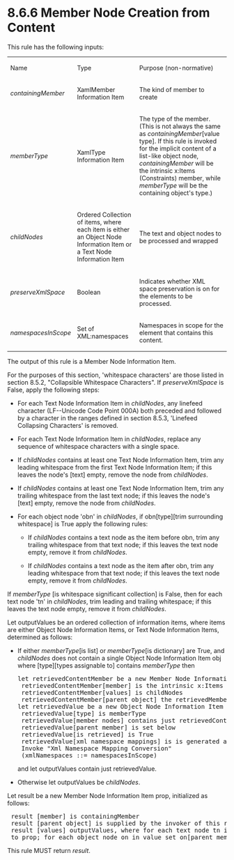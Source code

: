<html dir="LTR" xmlns:mshelp="http://msdn.microsoft.com/mshelp" xmlns:ddue="http://ddue.schemas.microsoft.com/authoring/2003/5" xmlns:xlink="http://www.w3.org/1999/xlink" xmlns:tool="http://www.microsoft.com/tooltip"><body><input type="hidden" id="userDataCache" class="userDataStyle"><input type="hidden" id="hiddenScrollOffset"><img id="dropDownImage" style="display:none; height:0; width:0;" src="../local/drpdown.gif"><img id="dropDownHoverImage" style="display:none; height:0; width:0;" src="../local/drpdown_orange.gif"><img id="collapseImage" style="display:none; height:0; width:0;" src="../local/collapse.gif"><img id="expandImage" style="display:none; height:0; width:0;" src="../local/exp.gif"><img id="collapseAllImage" style="display:none; height:0; width:0;" src="../local/collall.gif"><img id="expandAllImage" style="display:none; height:0; width:0;" src="../local/expall.gif"><img id="copyImage" style="display:none; height:0; width:0;" src="../local/copycode.gif"><img id="copyHoverImage" style="display:none; height:0; width:0;" src="../local/copycodeHighlight.gif"><div id="header"><h1 class="heading">8.6.6 Member Node Creation from Content</h1></div><div id="mainSection"><div id="mainBody"><div id="allHistory" class="saveHistory" onsave="saveAll()" onload="loadAll()"></div>




<p xmlns:wsd="http://wsdev.schemas.microsoft.com/authoring/2008/2" xmlns:msxsl="urn:schemas-microsoft-com:xslt" xmlns:script="urn:script" xmlns:build="urn:build">
<div id="sectionSection0" class="section" name="collapseableSection"><content xmlns="http://ddue.schemas.microsoft.com/authoring/2003/5" xmlns:wsd="http://wsdev.schemas.microsoft.com/authoring/2008/2" xmlns:msxsl="urn:schemas-microsoft-com:xslt" xmlns:script="urn:script" xmlns:build="urn:build">
				</content></div><div id="sectionSection1" class="section" name="collapseableSection"><content xmlns="http://ddue.schemas.microsoft.com/authoring/2003/5" xmlns:wsd="http://wsdev.schemas.microsoft.com/authoring/2008/2" xmlns:msxsl="urn:schemas-microsoft-com:xslt" xmlns:script="urn:script" xmlns:build="urn:build">
					<p xmlns="">This rule has the following inputs:</p>
					<p xmlns=""><b></b></p><table class="ProtocolAuthoredTable" xmlns=""><tr>
								<td id="ShadedCell">
									<p>Name</p>
								</td>
								<td id="ShadedCell">
									<p>Type</p>
								</td>
								<td id="ShadedCell">
									<p>Purpose (non-normative)</p>
								</td>
							</tr><tr>
							<td>
								<p>
									<i>containingMember</i>
								</p>
							</td>
							<td>
								<p>
									<mshelp:link keywords="d3c4751a-fe5f-4e89-8e50-3614abab1a58" tabindex="0">XamlMember Information Item</mshelp:link>
								</p>
							</td>
							<td>
								<p>The kind of member to create</p>
							</td>
						</tr><tr>
							<td>
								<p>
									<i>memberType</i>
								</p>
							</td>
							<td>
								<p>
									<mshelp:link keywords="2c66ed32-eead-44a7-847d-baabda0d2856" tabindex="0">XamlType Information Item</mshelp:link>
								</p>
							</td>
							<td>
								<p>The type of the member. (This is not always the same as <i>containingMember</i>[value type]. If this rule is invoked for the implicit content of a list-like object node, <i>containingMember</i> will be the intrinsic x:Items (Constraints) member, while <i>memberType</i> will be the containing object's type.)</p>
							</td>
						</tr><tr>
							<td>
								<p>
									<i>childNodes</i>
								</p>
							</td>
							<td>
								<p>Ordered Collection of items, where each item is either an <mshelp:link keywords="0952049a-55c8-4dc1-ab30-d5bdbd7e5b4c" tabindex="0">Object Node Information Item</mshelp:link> or a <mshelp:link keywords="c3bb622a-cba4-4706-a858-23397f4d031f" tabindex="0">Text Node Information Item</mshelp:link></p>
							</td>
							<td>
								<p>The text and object nodes to be processed and wrapped</p>
							</td>
						</tr><tr>
							<td>
								<p>
									<i>preserveXmlSpace</i>
								</p>
							</td>
							<td>
								<p>
									<mshelp:link keywords="9c0b9147-9d57-4d34-a604-e2b46990f30c" tabindex="0">Boolean</mshelp:link>
								</p>
							</td>
							<td>
								<p>Indicates whether XML space preservation is on for the elements to be processed.</p>
							</td>
						</tr><tr>
							<td>
								<p>
									<i>namespacesInScope</i>
								</p>
							</td>
							<td>
								<p>Set of XML:namespaces</p>
							</td>
							<td>
								<p>Namespaces in scope for the element that contains this content.</p>
							</td>
						</tr></table>
					<p xmlns="">The output of this rule is a <mshelp:link keywords="332b6dfa-e78e-4956-8302-3d901547e19e" tabindex="0">Member Node Information Item</mshelp:link>.</p>
					<p xmlns="">For the purposes of this section, 'whitespace characters' are those listed in section <mshelp:link keywords="339dacf2-90ac-4197-af58-71540ffab67b" tabindex="0">8.5.2</mshelp:link>, <mshelp:link keywords="339dacf2-90ac-4197-af58-71540ffab67b" tabindex="0">"Collapsible Whitespace Characters"</mshelp:link>. If <i>preserveXmlSpace</i> is False, apply the following steps:</p>
					<ul xmlns=""><li class="unordered">
							<p class="BulletedList">For each Text Node Information Item in <i>childNodes</i>, any linefeed character (LF--Unicode Code Point 000A) both preceded and followed by a character in the ranges defined in section <mshelp:link keywords="b2404cbd-0e56-4c09-a8a4-b9da5148b245" tabindex="0">8.5.3</mshelp:link>, <mshelp:link keywords="b2404cbd-0e56-4c09-a8a4-b9da5148b245" tabindex="0">'Linefeed Collapsing Characters'</mshelp:link> is removed.</p>
						</li><li class="unordered">
							<p class="BulletedList">For each <mshelp:link keywords="c3bb622a-cba4-4706-a858-23397f4d031f" tabindex="0">Text Node Information Item</mshelp:link> in <i>childNodes</i>, replace any sequence of whitespace characters with a single space.</p>
						</li><li class="unordered">
							<p class="BulletedList">If <i>childNodes</i> contains at least one <mshelp:link keywords="c3bb622a-cba4-4706-a858-23397f4d031f" tabindex="0">Text Node Information Item</mshelp:link>, trim any leading whitespace from the first <mshelp:link keywords="c3bb622a-cba4-4706-a858-23397f4d031f" tabindex="0">Text Node Information Item</mshelp:link>; if this leaves the node's [text] empty, remove the node from <i>childNodes</i>.</p>
						</li><li class="unordered">
							<p class="BulletedList">If <i>childNodes</i> contains at least one <mshelp:link keywords="c3bb622a-cba4-4706-a858-23397f4d031f" tabindex="0">Text Node Information Item</mshelp:link>, trim any trailing whitespace from the last text node; if this leaves the node's [text] empty, remove the node from <i>childNodes</i>.</p>
						</li><li class="unordered">
							<p class="BulletedList">For each object node 'obn' in <i>childNodes</i>, if obn[type][trim surrounding whitespace] is True apply the following rules:</p>
							<ul><li class="unordered">
									<p class="BulletedList2">If <i>childNodes</i> contains a text node as the item before obn, trim any trailing whitespace from that text node; if this leaves the text node empty, remove it from <i>childNodes</i>.</p>
								</li><li class="unordered">
									<p class="BulletedList2">If <i>childNodes</i> contains a text node as the item after obn, trim any leading whitespace from that text node; if this leaves the text node empty, remove it from <i>childNodes</i>.</p>
								</li></ul>
						</li></ul>
					<p xmlns="">If <i>memberType</i> [is whitespace significant collection] is False, then for each text node 'tn' in <i>childNodes</i>, trim leading and trailing whitespace; if this leaves the text node empty, remove it from <i>childNodes</i>.</p>
					<p xmlns="">Let outputValues be an ordered collection of information items, where items are either <mshelp:link keywords="0952049a-55c8-4dc1-ab30-d5bdbd7e5b4c" tabindex="0">Object Node Information Items</mshelp:link>, or <mshelp:link keywords="c3bb622a-cba4-4706-a858-23397f4d031f" tabindex="0">Text Node Information Items</mshelp:link>, determined as follows:</p>
					<ul xmlns=""><li class="unordered">
							<p class="BulletedList">If either <i>memberType</i>[is list] or <i>memberType</i>[is dictionary] are True, and <i>childNodes</i> does not contain a single <mshelp:link keywords="0952049a-55c8-4dc1-ab30-d5bdbd7e5b4c" tabindex="0">Object Node Information Item</mshelp:link> obj where [type][types assignable to] contains <i>memberType</i> then </p>
							<div id="code"><pre>let retrievedContentMember be a new Member Node Information Item where
 retrievedContentMember[member] is the intrinsic x:Items XamlMember Information Item
 retrievedContentMember[values] is childNodes
 retrievedContentMember[parent object] the retrievedMemberValue defined next
let retrievedValue be a new Object Node Information Item where
 retrievedValue[type] is memberType
 retrievedValue[member nodes] contains just retrievedContentMember
 retrievedValue[parent member] is set below
 retrievedValue[is retrieved] is True
 retrievedValue[xml namespace mappings] is is generated as follows:
 Invoke "Xml Namespace Mapping Conversion"
 (xmlNamespaces ::= namespacesInScope)
</pre></div>
							<p class="Normal-List">and let outputValues contain just retrievedValue.</p>
						</li><li class="unordered">
							<p class="BulletedList">Otherwise let outputValues be <i>childNodes</i>.</p>
						</li></ul>
					<p xmlns="">Let result be a new <mshelp:link keywords="332b6dfa-e78e-4956-8302-3d901547e19e" tabindex="0">Member Node Information Item</mshelp:link> prop, initialized as follows:</p>
					<div id="code" xmlns=""><pre> result [member] is containingMember
 result [parent object] is supplied by the invoker of this rule
 result [values] outputValues, where for each text node tn in values set tn[parent member]
 to prop; for each object node on in value set on[parent member] to prop
</pre></div>
					<p xmlns="">This rule MUST return <i>result</i>.</p>
				</content></div><!--[if gte IE 5]>
			<tool:tip element="languageFilterToolTip" avoidmouse="false"/>
		<![endif]--></div><a name="feedback"></a><span></span></div></body></html>
